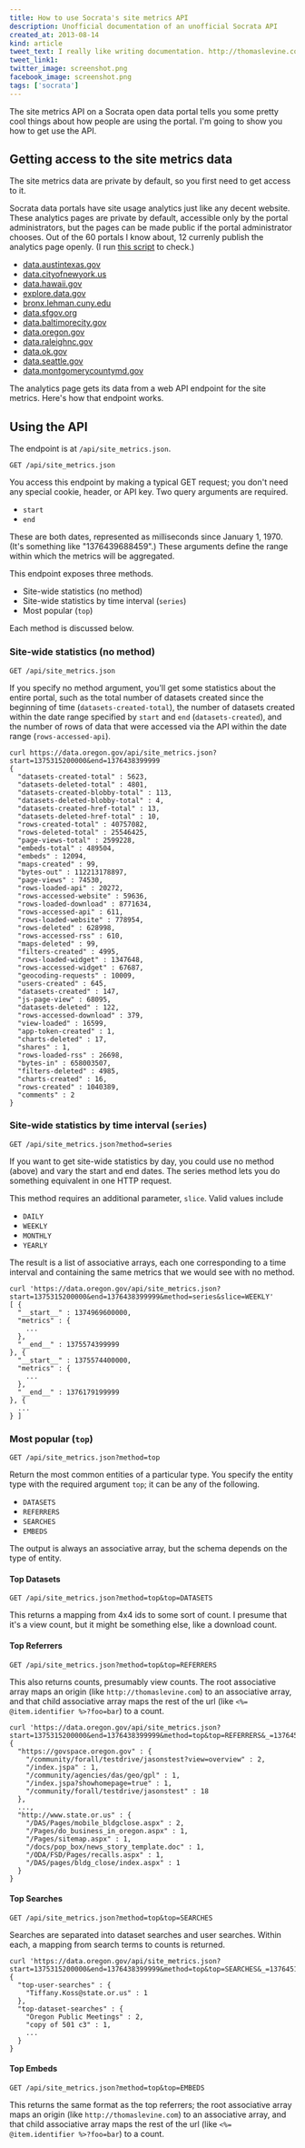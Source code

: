 ```yaml
---
title: How to use Socrata's site metrics API
description: Unofficial documentation of an unofficial Socrata API
created_at: 2013-08-14
kind: article
tweet_text: I really like writing documentation. http://thomaslevine.com/!/socrata-metrics-api
tweet_link1:
twitter_image: screenshot.png
facebook_image: screenshot.png
tags: ['socrata']
---
```

The site metrics API on a Socrata open data portal tells you some
pretty cool things about how people are using the portal. I'm going
to show you how to get use the API.

## Getting access to the site metrics data
The site metrics data are private by default, so you first need to get
access to it.

Socrata data portals have site usage analytics just like any decent
website. These analytics pages are private by default, accessible only
by the portal administrators, but the pages can be made public if the
portal administrator chooses. Out of the 60 portals I know about,
12 currenly publish the analytics page openly.
(I run [this script](https://github.com/tlevine/socrata-nominate/blob/master/has_analytics.sh) to check.)

* [data.austintexas.gov](https://data.austintexas.gov/analytics)
* [data.cityofnewyork.us](https://data.cityofnewyork.us/analytics)
* [data.hawaii.gov](https://data.hawaii.gov/analytics)
* [explore.data.gov](https://explore.data.gov/analytics)
* [bronx.lehman.cuny.edu](https://bronx.lehman.cuny.edu/analytics)
* [data.sfgov.org](https://data.sfgov.org/analytics)
* [data.baltimorecity.gov](https://data.baltimorecity.gov/analytics)
* [data.oregon.gov](https://data.oregon.gov/analytics)
* [data.raleighnc.gov](https://data.raleighnc.gov/analytics)
* [data.ok.gov](https://data.ok.gov/analytics)
* [data.seattle.gov](https://data.seattle.gov/analytics)
* [data.montgomerycountymd.gov](https://data.montgomerycountymd.gov/analytics)

The analytics page gets its data from a web API endpoint for the site
metrics. Here's how that endpoint works.

## Using the API
The endpoint is at `/api/site_metrics.json`.

    GET /api/site_metrics.json

You access this endpoint by making a typical GET request; you don't need
any special cookie, header, or API key. Two query arguments are required.

* `start`
* `end`

These are both dates, represented as milliseconds since January 1, 1970.
(It's something like "<script>document.write((new Date()).getTime())</script><noscript>1376439688459</noscript>".)
These arguments define the range within which the metrics will be aggregated.

This endpoint exposes three methods.

* Site-wide statistics (no method)
* Site-wide statistics by time interval (`series`)
* Most popular (`top`)

Each method is discussed below.

### Site-wide statistics (no method)

    GET /api/site_metrics.json

If you specify no method argument, you'll get some statistics
about the entire portal, such as the total number of datasets
created since the beginning of time (`datasets-created-total`),
the number of datasets created within the date range specified
by `start` and `end` (`datasets-created`), and the number of
rows of data that were accessed via the API within the date
range (`rows-accessed-api`).

    curl https://data.oregon.gov/api/site_metrics.json?start=1375315200000&end=1376438399999
    {
      "datasets-created-total" : 5623,
      "datasets-deleted-total" : 4801,
      "datasets-created-blobby-total" : 113,
      "datasets-deleted-blobby-total" : 4,
      "datasets-created-href-total" : 13,
      "datasets-deleted-href-total" : 10,
      "rows-created-total" : 40757082,
      "rows-deleted-total" : 25546425,
      "page-views-total" : 2599228,
      "embeds-total" : 489504,
      "embeds" : 12094,
      "maps-created" : 99,
      "bytes-out" : 112213178897,
      "page-views" : 74530,
      "rows-loaded-api" : 20272,
      "rows-accessed-website" : 59636,
      "rows-loaded-download" : 8771634,
      "rows-accessed-api" : 611,
      "rows-loaded-website" : 778954,
      "rows-deleted" : 628998,
      "rows-accessed-rss" : 610,
      "maps-deleted" : 99,
      "filters-created" : 4995,
      "rows-loaded-widget" : 1347648,
      "rows-accessed-widget" : 67687,
      "geocoding-requests" : 10009,
      "users-created" : 645,
      "datasets-created" : 147,
      "js-page-view" : 68095,
      "datasets-deleted" : 122,
      "rows-accessed-download" : 379,
      "view-loaded" : 16599,
      "app-token-created" : 1,
      "charts-deleted" : 17,
      "shares" : 1,
      "rows-loaded-rss" : 26698,
      "bytes-in" : 658003507,
      "filters-deleted" : 4985,
      "charts-created" : 16,
      "rows-created" : 1040389,
      "comments" : 2
    }

### Site-wide statistics by time interval (`series`)

    GET /api/site_metrics.json?method=series

If you want to get site-wide statistics by day, you could
use no method (above) and vary the start and end dates.
The series method lets you do something equivalent in one
HTTP request.

This method requires an additional parameter, `slice`.
Valid values include

* `DAILY`
* `WEEKLY`
* `MONTHLY`
* `YEARLY`

The result is a list of associative arrays, each one
corresponding to a time interval and containing the same
metrics that we would see with no method.

    curl 'https://data.oregon.gov/api/site_metrics.json?start=1375315200000&end=1376438399999&method=series&slice=WEEKLY'
    [ {
      "__start__" : 1374969600000,
      "metrics" : {
        ...
      },
      "__end__" : 1375574399999
    }, {
      "__start__" : 1375574400000,
      "metrics" : {
        ...
      },
      "__end__" : 1376179199999
    }, {
      ...
    } ]

### Most popular (`top`)

    GET /api/site_metrics.json?method=top

Return the most common entities of a particular type.
You specify the entity type with the required argument `top`;
it can be any of the following.

* `DATASETS`
* `REFERRERS`
* `SEARCHES`
* `EMBEDS`

The output is always an associative array, but the schema
depends on the type of entity.

#### Top Datasets

    GET /api/site_metrics.json?method=top&top=DATASETS

This returns a mapping from 4x4 ids to some sort of count.
I presume that it's a view count, but it might be something
else, like a download count.

#### Top Referrers

    GET /api/site_metrics.json?method=top&top=REFERRERS

This also returns counts, presumably view counts. The root associative array
maps an origin (like `http://thomaslevine.com`) to an associative
array, and that child associative array maps the rest of the url
(like `<%= @item.identifier %>?foo=bar`) to a count.

    curl 'https://data.oregon.gov/api/site_metrics.json?start=1375315200000&end=1376438399999&method=top&top=REFERRERS&_=1376451966200'
    {
      "https://govspace.oregon.gov" : {
        "/community/forall/testdrive/jasonstest?view=overview" : 2,
        "/index.jspa" : 1,
        "/community/agencies/das/geo/gpl" : 1,
        "/index.jspa?showhomepage=true" : 1,
        "/community/forall/testdrive/jasonstest" : 18
      },
      ...,
      "http://www.state.or.us" : {
        "/DAS/Pages/mobile_bldgclose.aspx" : 2,
        "/Pages/do_business_in_oregon.aspx" : 1,
        "/Pages/sitemap.aspx" : 1,
        "/docs/pop_box/news_story_template.doc" : 1,
        "/ODA/FSD/Pages/recalls.aspx" : 1,
        "/DAS/pages/bldg_close/index.aspx" : 1
      }
    }

#### Top Searches

    GET /api/site_metrics.json?method=top&top=SEARCHES

Searches are separated into dataset searches and user searches.
Within each, a mapping from search terms to counts is returned.

    curl 'https://data.oregon.gov/api/site_metrics.json?start=1375315200000&end=1376438399999&method=top&top=SEARCHES&_=1376451966200'
    {
      "top-user-searches" : {
        "Tiffany.Koss@state.or.us" : 1
      },
      "top-dataset-searches" : {
        "Oregon Public Meetings" : 2,
        "copy of 501 c3" : 1,
        ...
      }
    }

#### Top Embeds

    GET /api/site_metrics.json?method=top&top=EMBEDS

This returns the same format as the top referrers; the root associative array
maps an origin (like `http://thomaslevine.com`) to an associative
array, and that child associative array maps the rest of the url
(like `<%= @item.identifier %>?foo=bar`) to a count.
